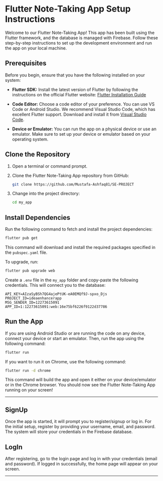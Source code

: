 




# Flutter Note-Taking App Setup Instructions

Welcome to our Flutter Note-Taking App! This app has been built using the Flutter framework, and the database is managed with Firebase. Follow these step-by-step instructions to set up the development environment and run the app on your local machine.

## Prerequisites

Before you begin, ensure that you have the following installed on your system:

- **Flutter SDK:** Install the latest version of Flutter by following the instructions on the official Flutter website: [Flutter Installation Guide](https://flutter.dev/docs/get-started/install)

- **Code Editor:** Choose a code editor of your preference. You can use VS Code or Android Studio. We recommend Visual Studio Code, which has excellent Flutter support. Download and install it from [Visual Studio Code](https://code.visualstudio.com/).

- **Device or Emulator:** You can run the app on a physical device or use an emulator. Make sure to set up your device or emulator based on your operating system.

## Clone the Repository

1. Open a terminal or command prompt.

2. Clone the Flutter Note-Taking App repository from GitHub:

   ```bash
   git clone https://github.com/Mustafa-Ashfaq81/SE-PROJECT
   ```

3. Change into the project directory:

   ```bash
   cd my_app
   ```

## Install Dependencies

Run the following command to fetch and install the project dependencies:

```bash
flutter pub get
```

This command will download and install the required packages specified in the `pubspec.yaml` file.

To upgrade, run:

```bash
flutter pub upgrade web
```

Create a `.env` file in the `my_app` folder and copy-paste the following credentials. This will connect you to the database:

```env
API_KEY=AIzaSyBSh7QG4ajePtUK-eA0EMQf9J-spxo_Djs
PROJECT_ID=ideaenhancerapp
MSG_SENDER_ID=12273615091
APP_ID=1:12273615091:web:16e75bf6226f9122d37786
```

## Run the App

If you are using Android Studio or are running the code on any device, connect your device or start an emulator. Then, run the app using the following command:

```bash
flutter run
```

If you want to run it on Chrome, use the following command:

```bash
flutter run -d chrome
```

This command will build the app and open it either on your device/emulator or in the Chrome browser. You should now see the Flutter Note-Taking App running on your screen!

---

## SignUp

Once the app is started, it will prompt you to register/signup or log in. For the initial setup, register by providing your username, email, and password. The system will store your credentials in the Firebase database.

## LogIn

After registering, go to the login page and log in with your credentials (email and password). If logged in successfully, the home page will appear on your screen.

---
